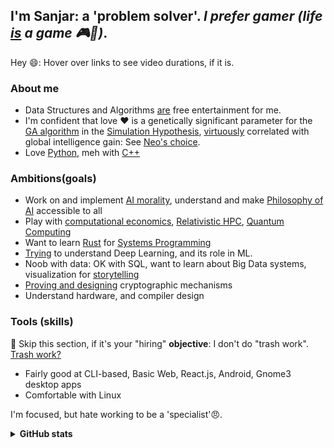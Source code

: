 ## I'm Sanjar: a 'problem solver'. _I prefer gamer (life [is](https://www.ted.com/talks/mark_rober_the_super_mario_effect_tricking_your_brain_into_learning_more?utm_campaign=tedspread&utm_medium=referral&utm_source=tedcomshare "Video: 16 minutes") a game 🎮️🤗️)_.

<!--
**sanjarcode/sanjarcode** is a ✨ _special_ ✨ repository because its `README.md` (this file) appears on your GitHub profile.

Here are some ideas to get you started:

- 🤔 I’m looking for help with ...
- 💬 Ask me about ...
- 📫 How to reach me: ...
-->
Hey 😄: Hover over links to see video durations, if it is.

### About me
- Data Structures and Algorithms [are](https://www.reddit.com/r/learnprogramming/comments/n2lp9j/comment/gwnifk9?utm_medium=android_app&utm_source=share&context=3) free entertainment for me.
- I'm confident that love ❤️ is a genetically significant parameter for the [GA algorithm](https://www.youtube.com/watch?v=_Vxjh1QxApA "Video: 9 minutes") in the [Simulation Hypothesis](https://www.youtube.com/watch?v=UHlfe2HE_gQ "Video: 50 minutes"), [virtuously](https://link.springer.com/article/10.1007/s10551-016-3174-y "paper, not mine") correlated with global intelligence gain: See [Neo's choice](https://youtu.be/L2xZ6Ev4pWk?t=31 "Video: 5 minutes, choosing love").
- Love [Python](https://github.com/sanjar-notes/python3_notes "my mental model"), meh with [C++](https://github.com/sanjar-notes/dsa_with_cpp "my mental model")

### Ambitions(goals)
- Work on and implement [AI morality](https://twitter.com/AfaqSanjar/status/1396086879703896066 "my Tweet"), understand and make [Philosophy of AI](http://64350135.weebly.com/objections.html) accessible to all
- Play with [computational economics](https://twitter.com/AfaqSanjar/status/1396775355524866057 "my Tweet"), [Relativistic HPC](https://arxiv.org/abs/0907.1579 "paper, not mine"), [Quantum Computing](https://www.youtube.com/watch?v=UUpqnBzBMEE "Video: 4 minutes")
- Want to learn [Rust](<https://en.wikipedia.org/wiki/Rust_(programming_language)> "programming lang") for [Systems Programming](https://hackernoon.com/systems-programming-d5917e41353f "kind of programs")
- [Trying](https://twitter.com/AfaqSanjar/status/1396392595350196229 "my Tweet") to understand Deep Learning, and its role in ML.
- Noob with data: OK with SQL, want to learn about Big Data systems, visualization for [storytelling](https://blog.presentation-company.com/data-visualization-vs.-data-storytelling-whats-the-difference "Article")
- [Proving and designing](https://engineering.salesforce.com/solving-puzzles-to-protect-the-cloud-cto-taher-elgamal-on-his-role-at-salesforce-and-the-future-of-94c469b9ec0e?gi=54859065abc2 "Article") cryptographic mechanisms
- Understand hardware, and compiler design

### Tools (skills)
🛑️ Skip this section, if it's your "hiring" **objective**: I don't do "trash work". [Trash work?](https://youtu.be/N2bXEUSAiTI?t=798 "Video: 40 sec")
- Fairly good at CLI-based, Basic Web, React.js, Android, Gnome3 desktop apps
- Comfortable with Linux

I'm focused, but hate working to be a 'specialist'😠️.

<details>
  <summary><strong>GitHub stats</strong></summary>

<a href="https://github.com/anuraghazra/github-readme-stats">
  <img align="center" src="https://github-readme-stats.anuraghazra1.vercel.app/api?username=sanjarcode&show_icons=true&include_all_commits=true&theme=vue-dark&hide_border=true" alt="Anurag's github stats" />
</a>
<br/> <br/>
<a href="https://github.com/anuraghazra/github-readme-stats">
  <img align="center" src="https://github-readme-stats.anuraghazra1.vercel.app/api/top-langs/?username=sanjarcode&layout=compact&theme=vue-dark&hide_border=true" />
</a>
</details>
